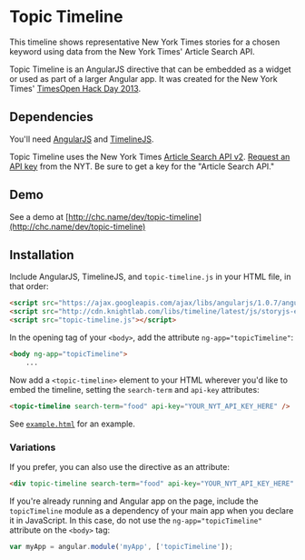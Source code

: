 # Topic Timeline

This timeline shows representative New York Times stories for a chosen keyword using data from the New York Times' Article Search API.

Topic Timeline is an AngularJS directive that can be embedded as a widget or used
as part of a larger Angular app. It was created for the New York Times' [TimesOpen Hack Day 2013][hackday2013].

## Dependencies
You'll need 
[AngularJS][AngularJS] and [TimelineJS][TimelineJS].

Topic Timeline uses the New York Times [Article Search API v2][article-search-api]. 
[Request an API key][request-api-key] from the NYT. Be sure to get a key for the 
"Article Search API."

## Demo

See a demo at 
[http://chc.name/dev/topic-timeline](http://chc.name/dev/topic-timeline)

## Installation

Include AngularJS, TimelineJS, and `topic-timeline.js` in your HTML file,
in that order: 

```HTML
<script src="https://ajax.googleapis.com/ajax/libs/angularjs/1.0.7/angular.min.js"></script>
<script src="http://cdn.knightlab.com/libs/timeline/latest/js/storyjs-embed.js"></script>
<script src="topic-timeline.js"></script>
```

In the opening tag of your `<body>`, add the attribute `ng-app="topicTimeline"`:

```HTML
<body ng-app="topicTimeline">
    ...
```

Now add a `<topic-timeline>` element to your HTML wherever you'd like to embed the
timeline, setting the `search-term` and `api-key` attributes:

```HTML
<topic-timeline search-term="food" api-key="YOUR_NYT_API_KEY_HERE" />
```

See [`example.html`](./example.html) for an example.

### Variations

If you prefer, you can also use the directive as an attribute:

```HTML
<div topic-timeline search-term="food" api-key="YOUR_NYT_API_KEY_HERE" />
```

If you're already running and Angular app on the page, include the `topicTimeline`
module as a dependency of your main app when you declare it in JavaScript. In this 
case, do not use the `ng-app="topicTimeline"` 
attribute on the `<body>` tag:

```JavaScript
var myApp = angular.module('myApp', ['topicTimeline']);
```

[AngularJS]: http://angularjs.org/
[TimelineJS]: https://github.com/NUKnightLab/TimelineJS
[hackday2013]: http://open.blogs.nytimes.com/2013/11/22/timesopen-hack-day-2013/
[article-search-api]: http://developer.nytimes.com/docs/read/article_search_api_v2
[request-api-key]: http://developer.nytimes.com/docs/reference/keys

